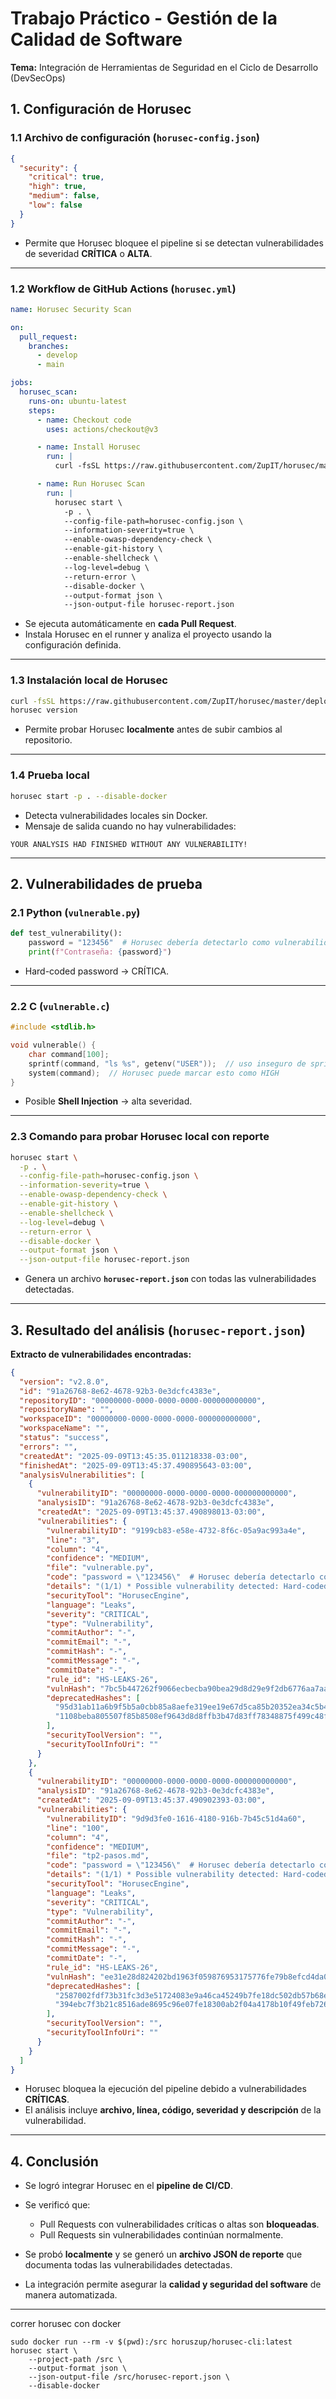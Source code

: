 # Trabajo Práctico  - Gestión de la Calidad de Software

**Tema:** Integración de Herramientas de Seguridad en el Ciclo de Desarrollo (DevSecOps)

## 1. Configuración de Horusec

### 1.1 Archivo de configuración (`horusec-config.json`)

```json
{
  "security": {
    "critical": true,
    "high": true,
    "medium": false,
    "low": false
  }
}
```

* Permite que Horusec bloquee el pipeline si se detectan vulnerabilidades de severidad **CRÍTICA** o **ALTA**.

---

### 1.2 Workflow de GitHub Actions (`horusec.yml`)

```yaml
name: Horusec Security Scan

on:
  pull_request:
    branches:
      - develop
      - main

jobs:
  horusec_scan:
    runs-on: ubuntu-latest
    steps:
      - name: Checkout code
        uses: actions/checkout@v3

      - name: Install Horusec
        run: |
          curl -fsSL https://raw.githubusercontent.com/ZupIT/horusec/main/deployments/scripts/install.sh | bash -s latest

      - name: Run Horusec Scan
        run: |
          horusec start \
            -p . \
            --config-file-path=horusec-config.json \
            --information-severity=true \
            --enable-owasp-dependency-check \
            --enable-git-history \
            --enable-shellcheck \
            --log-level=debug \
            --return-error \
            --disable-docker \
            --output-format json \
            --json-output-file horusec-report.json
```

* Se ejecuta automáticamente en **cada Pull Request**.
* Instala Horusec en el runner y analiza el proyecto usando la configuración definida.

---

### 1.3 Instalación local de Horusec

```bash
curl -fsSL https://raw.githubusercontent.com/ZupIT/horusec/master/deployments/scripts/install.sh | bash -s latest
horusec version
```

* Permite probar Horusec **localmente** antes de subir cambios al repositorio.

---

### 1.4 Prueba local

```bash
horusec start -p . --disable-docker
```

* Detecta vulnerabilidades locales sin Docker.
* Mensaje de salida cuando no hay vulnerabilidades:

```
YOUR ANALYSIS HAD FINISHED WITHOUT ANY VULNERABILITY!
```

---

## 2. Vulnerabilidades de prueba

### 2.1 Python (`vulnerable.py`)

```python
def test_vulnerability():
    password = "123456"  # Horusec debería detectarlo como vulnerabilidad
    print(f"Contraseña: {password}")
```

* Hard-coded password → CRÍTICA.

---

### 2.2 C (`vulnerable.c`)

```c
#include <stdlib.h>

void vulnerable() {
    char command[100];
    sprintf(command, "ls %s", getenv("USER"));  // uso inseguro de sprintf
    system(command);  // Horusec puede marcar esto como HIGH
}
```

* Posible **Shell Injection** → alta severidad.

---

### 2.3 Comando para probar Horusec local con reporte

```bash
horusec start \
  -p . \
  --config-file-path=horusec-config.json \
  --information-severity=true \
  --enable-owasp-dependency-check \
  --enable-git-history \
  --enable-shellcheck \
  --log-level=debug \
  --return-error \
  --disable-docker \
  --output-format json \
  --json-output-file horusec-report.json
```

* Genera un archivo **`horusec-report.json`** con todas las vulnerabilidades detectadas.

---

## 3. Resultado del análisis (`horusec-report.json`)

**Extracto de vulnerabilidades encontradas:**

```json
{
  "version": "v2.8.0",
  "id": "91a26768-8e62-4678-92b3-0e3dcfc4383e",
  "repositoryID": "00000000-0000-0000-0000-000000000000",
  "repositoryName": "",
  "workspaceID": "00000000-0000-0000-0000-000000000000",
  "workspaceName": "",
  "status": "success",
  "errors": "",
  "createdAt": "2025-09-09T13:45:35.011218338-03:00",
  "finishedAt": "2025-09-09T13:45:37.490895643-03:00",
  "analysisVulnerabilities": [
    {
      "vulnerabilityID": "00000000-0000-0000-0000-000000000000",
      "analysisID": "91a26768-8e62-4678-92b3-0e3dcfc4383e",
      "createdAt": "2025-09-09T13:45:37.490898013-03:00",
      "vulnerabilities": {
        "vulnerabilityID": "9199cb83-e58e-4732-8f6c-05a9ac993a4e",
        "line": "3",
        "column": "4",
        "confidence": "MEDIUM",
        "file": "vulnerable.py",
        "code": "password = \"123456\"  # Horusec debería detectarlo como vulnerabilidad",
        "details": "(1/1) * Possible vulnerability detected: Hard-coded password\nThe software contains hard-coded credentials, such as a password or cryptographic key, which it uses for its own inbound authentication, outbound communication to external components, or encryption of internal data. For more information checkout the CWE-798 (https://cwe.mitre.org/data/definitions/798.html) advisory.",
        "securityTool": "HorusecEngine",
        "language": "Leaks",
        "severity": "CRITICAL",
        "type": "Vulnerability",
        "commitAuthor": "-",
        "commitEmail": "-",
        "commitHash": "-",
        "commitMessage": "-",
        "commitDate": "-",
        "rule_id": "HS-LEAKS-26",
        "vulnHash": "7bc5b447262f9066ecbecba90bea29d8d29e9f2db6776aa7aabf54cd2d12b10c",
        "deprecatedHashes": [
          "95d31ab11a6b9f5b5a0cbb85a8aefe319ee19e67d5ca85b20352ea34c5b46828",
          "1108beba805507f85b8508ef9643d8d8ffb3b47d83ff78348875f499c48ff121"
        ],
        "securityToolVersion": "",
        "securityToolInfoUri": ""
      }
    },
    {
      "vulnerabilityID": "00000000-0000-0000-0000-000000000000",
      "analysisID": "91a26768-8e62-4678-92b3-0e3dcfc4383e",
      "createdAt": "2025-09-09T13:45:37.490902393-03:00",
      "vulnerabilities": {
        "vulnerabilityID": "9d9d3fe0-1616-4180-916b-7b45c51d4a60",
        "line": "100",
        "column": "4",
        "confidence": "MEDIUM",
        "file": "tp2-pasos.md",
        "code": "password = \"123456\"  # Horusec debería detectarlo como vulnerabilidad",
        "details": "(1/1) * Possible vulnerability detected: Hard-coded password\nThe software contains hard-coded credentials, such as a password or cryptographic key, which it uses for its own inbound authentication, outbound communication to external components, or encryption of internal data. For more information checkout the CWE-798 (https://cwe.mitre.org/data/definitions/798.html) advisory.",
        "securityTool": "HorusecEngine",
        "language": "Leaks",
        "severity": "CRITICAL",
        "type": "Vulnerability",
        "commitAuthor": "-",
        "commitEmail": "-",
        "commitHash": "-",
        "commitMessage": "-",
        "commitDate": "-",
        "rule_id": "HS-LEAKS-26",
        "vulnHash": "ee31e28d824202bd1963f059876953175776fe79b8efcd4da0c61326e55c5b1c",
        "deprecatedHashes": [
          "2587002fdf73b31fc3d3e51724083e9a46ca45249b7fe18dc502db57b68e05f6",
          "394ebc7f3b21c8516ade8695c96e07fe18300ab2f04a4178b10f49feb72612cf"
        ],
        "securityToolVersion": "",
        "securityToolInfoUri": ""
      }
    }
  ]
}
```

* Horusec bloquea la ejecución del pipeline debido a vulnerabilidades **CRÍTICAS**.
* El análisis incluye **archivo, línea, código, severidad y descripción** de la vulnerabilidad.

---

## 4. Conclusión

* Se logró integrar Horusec en el **pipeline de CI/CD**.
* Se verificó que:

  * Pull Requests con vulnerabilidades críticas o altas son **bloqueadas**.
  * Pull Requests sin vulnerabilidades continúan normalmente.
* Se probó **localmente** y se generó un **archivo JSON de reporte** que documenta todas las vulnerabilidades detectadas.
* La integración permite asegurar la **calidad y seguridad del software** de manera automatizada.

---


correr horusec con docker

```
sudo docker run --rm -v $(pwd):/src horuszup/horusec-cli:latest horusec start \
    --project-path /src \
    --output-format json \
    --json-output-file /src/horusec-report.json \
    --disable-docker
```
